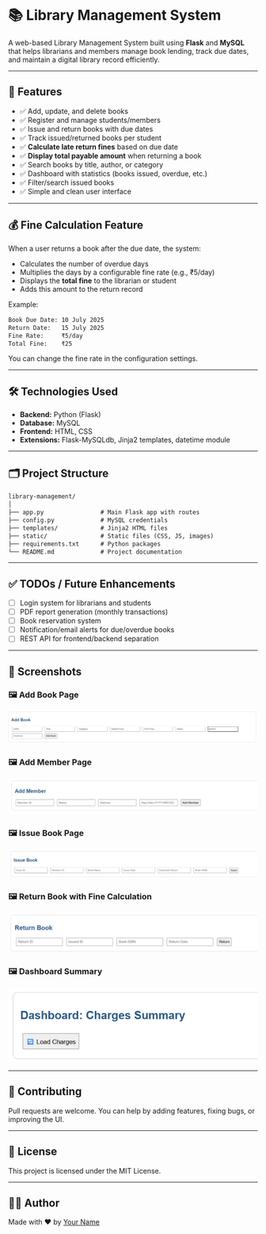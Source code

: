 # 📚 Library Management System

A web-based Library Management System built using **Flask** and **MySQL** that helps librarians and members manage book lending, track due dates, and maintain a digital library record efficiently.

---

## 🚀 Features

* ✅ Add, update, and delete books
* ✅ Register and manage students/members
* ✅ Issue and return books with due dates
* ✅ Track issued/returned books per student
* ✅ **Calculate late return fines** based on due date
* ✅ **Display total payable amount** when returning a book
* ✅ Search books by title, author, or category
* ✅ Dashboard with statistics (books issued, overdue, etc.)
* ✅ Filter/search issued books
* ✅ Simple and clean user interface

---

## 💰 Fine Calculation Feature

When a user returns a book after the due date, the system:

* Calculates the number of overdue days
* Multiplies the days by a configurable fine rate (e.g., ₹5/day)
* Displays the **total fine** to the librarian or student
* Adds this amount to the return record

Example:

```
Book Due Date: 10 July 2025
Return Date:   15 July 2025
Fine Rate:     ₹5/day
Total Fine:    ₹25
```

You can change the fine rate in the configuration settings.

---

## 🛠️ Technologies Used

* **Backend:** Python (Flask)
* **Database:** MySQL
* **Frontend:** HTML, CSS
* **Extensions:** Flask-MySQLdb, Jinja2 templates, datetime module

---

## 🗂️ Project Structure

```
library-management/
│
├── app.py                # Main Flask app with routes
├── config.py             # MySQL credentials
├── templates/            # Jinja2 HTML files
├── static/               # Static files (CSS, JS, images)
├── requirements.txt      # Python packages
└── README.md             # Project documentation
```

---

## ✅ TODOs / Future Enhancements

* [ ] Login system for librarians and students
* [ ] PDF report generation (monthly transactions)
* [ ] Book reservation system
* [ ] Notification/email alerts for due/overdue books
* [ ] REST API for frontend/backend separation

---

## 📸 Screenshots

### 🖼️ Add Book Page

![Add Book](static/image1.png)

### 🖼️ Add Member Page

![Add Member](static/image2.png)

### 🖼️ Issue Book Page

![Issue Book](static/image3.png)

### 🖼️ Return Book with Fine Calculation

![Return Book](static/image4.png)

### 🖼️ Dashboard Summary

![Dashboard Summary](static/image5.png)

---

## 🤝 Contributing

Pull requests are welcome. You can help by adding features, fixing bugs, or improving the UI.

---

## 📄 License

This project is licensed under the MIT License.

---

## 👩‍💻 Author

Made with ❤️ by [Your Name](https://github.com/yourusername)
